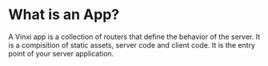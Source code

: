 # What is an App?

A Vinxi app is a collection of routers that define the behavior of the server. It is a compisition of static assets, server code and client code. It is the entry point of your server application.